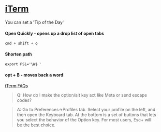 # [iTerm](https://www.iterm2.com/)

You can set a 'Tip of the Day'

#### Open Quickly - opens up a drop list of open tabs
`cmd + shift + o`

#### Shorten path
`export PS1='\W$ '`

#### opt + B - moves back a word
[iTerm FAQs](https://www.iterm2.com/faq.html)

>Q: How do I make the option/alt key act like Meta or send escape codes?

>A: Go to Preferences->Profiles tab. Select your profile on the left, and then open the Keyboard tab. At the bottom is a set of buttons that lets you select the behavior of the Option key. For most users, Esc+ will be the best choice.
